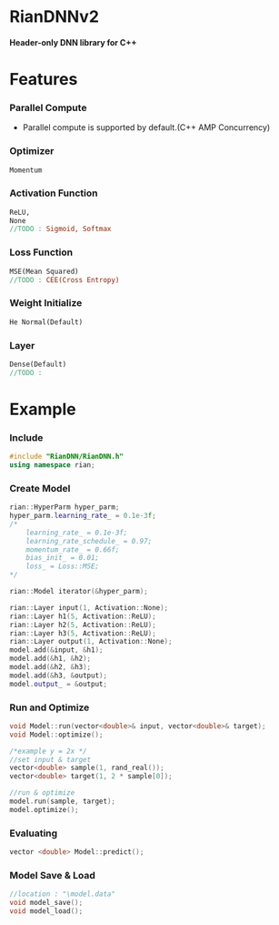 # RianDNNv2
#### Header-only DNN library for C++ <br/>

# Features

### Parallel Compute
- Parallel compute is supported by default.(C++ AMP Concurrency) <br/>
### Optimizer
```mk
Momentum
```
### Activation Function
```mk
ReLU, 
None
//TODO : Sigmoid, Softmax
```
### Loss Function
```mk
MSE(Mean Squared)
//TODO : CEE(Cross Entropy)
```
### Weight Initialize
```mk
He Normal(Default)
```
### Layer
```mk
Dense(Default)
//TODO :
```

# Example

### Include

```cpp
#include "RianDNN/RianDNN.h"
using namespace rian;
```

### Create Model

```cpp
rian::HyperParm hyper_parm;
hyper_parm.learning_rate_ = 0.1e-3f;
/*
	learning_rate_ = 0.1e-3f;
	learning_rate_schedule_ = 0.97;
	momentum_rate_ = 0.66f;
	bias_init_ = 0.01;
	loss_ = Loss::MSE;
*/

rian::Model iterator(&hyper_parm);

rian::Layer input(1, Activation::None);
rian::Layer h1(5, Activation::ReLU);
rian::Layer h2(5, Activation::ReLU);
rian::Layer h3(5, Activation::ReLU);
rian::Layer output(1, Activation::None);
model.add(&input, &h1);
model.add(&h1, &h2);
model.add(&h2, &h3);
model.add(&h3, &output);
model.output_ = &output;
```
### Run and Optimize
```cpp
void Model::run(vector<double>& input, vector<double>& target);
void Model::optimize();
```
```cpp
/*example y = 2x */
//set input & target
vector<double> sample(1, rand_real());
vector<double> target(1, 2 * sample[0]);

//run & optimize
model.run(sample, target);
model.optimize();
```
### Evaluating
```cpp
vector <double> Model::predict();
```
### Model Save & Load
```cpp
//location : "\model.data"
void model_save();
void model_load();
```
